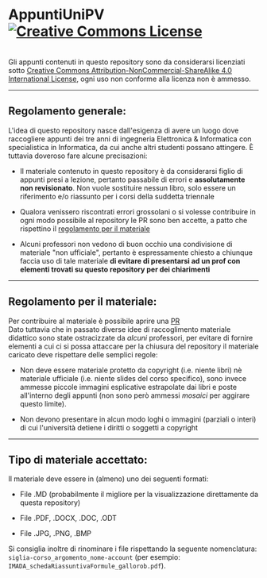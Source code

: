 # AppuntiUniPV <a rel="license" href="http://creativecommons.org/licenses/by-nc-sa/4.0/"><img alt="Creative Commons License" style="border-width:0" src="https://i.creativecommons.org/l/by-nc-sa/4.0/88x31.png" />
</a><br />Gli appunti contenuti in questo repository sono da considerarsi licenziati sotto <a rel="license" href="http://creativecommons.org/licenses/by-nc-sa/4.0/">Creative Commons Attribution-NonCommercial-ShareAlike 4.0 International License</a>, ogni uso non conforme alla licenza non è ammesso.

---

## Regolamento generale:

L'idea di questo repository nasce dall'esigenza di avere un luogo dove raccogliere appunti dei tre anni di ingegneria Elettronica & Informatica con specialistica in Informatica, da cui anche altri studenti possano attingere. È tuttavia doveroso fare alcune precisazioni:

* Il materiale contenuto in questo repository è da considerarsi figlio di appunti presi a lezione, pertanto passabile di errori e **assolutamente non revisionato**. Non vuole sostituire nessun libro, solo essere un riferimento e/o riassunto per i corsi della suddetta triennale

* Qualora venissero riscontrati errori grossolani o si volesse contribuire in ogni modo possibile al repository le PR sono ben accette, a patto che rispettino il [regolamento per il materiale](https://github.com/beard33/AppuntiUniPV/#Regolamento-per-il-materiale)

* Alcuni professori non vedono di buon occhio una condivisione di materiale "non ufficiale", pertanto è espressamente chiesto a chiunque faccia uso di tale materiale **di evitare di presentarsi ad un prof con elementi trovati su questo repository per dei chiarimenti**

---

## Regolamento per il materiale:

Per contribuire al materiale è possibile aprire una [PR](https://github.com/beard33/AppuntiUniPV/pulls)<br>
Dato tuttavia che in passato diverse idee di raccoglimento materiale didattico sono state ostracizzate da _alcuni_ professori, per evitare di fornire elementi a cui ci si possa attaccare per la chiusura del repository il materiale caricato deve rispettare delle semplici regole:
<br>

* Non deve essere materiale protetto da copyright (i.e. niente libri) nè materiale ufficiale (i.e. niente slides del corso specifico), sono invece ammesse piccole immagini esplicative estrapolate dai libri e poste all'interno degli appunti (non sono però ammessi _mosaici_ per aggirare questo limite).

* Non devono presentare in alcun modo loghi o immagini (parziali o interi) di cui l'università detiene i diritti o soggetti a copyright
---

## Tipo di materiale accettato:

Il materiale deve essere in (almeno) uno dei seguenti formati:

* File .MD (probabilmente il migliore per la visualizzazione direttamente da questa repository)

* File .PDF, .DOCX, .DOC, .ODT

* File .JPG, .PNG, .BMP

Si consiglia inoltre di rinominare i file rispettando la seguente nomenclatura: `siglia-corso_argomento_nome-account` (per esempio: `IMADA_schedaRiassuntivaFormule_gallorob.pdf`).
